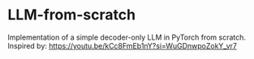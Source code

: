 # LLM-from-scratch

Implementation of a simple decoder-only LLM in PyTorch from scratch. Inspired by: <https://youtu.be/kCc8FmEb1nY?si=WuGDnwpoZokY_vr7>
